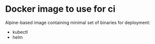 # Docker image to use for ci

Alpine-based image containing minimal set of binaries for deployment:
* kubectl
* helm
